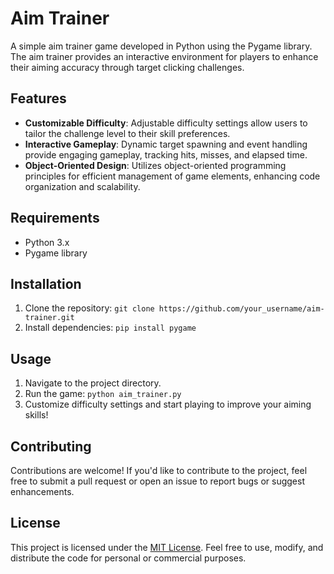 # Aim Trainer

A simple aim trainer game developed in Python using the Pygame library. The aim trainer provides an interactive environment for players to enhance their aiming accuracy through target clicking challenges.

## Features
- **Customizable Difficulty**: Adjustable difficulty settings allow users to tailor the challenge level to their skill preferences.
- **Interactive Gameplay**: Dynamic target spawning and event handling provide engaging gameplay, tracking hits, misses, and elapsed time.
- **Object-Oriented Design**: Utilizes object-oriented programming principles for efficient management of game elements, enhancing code organization and scalability.

## Requirements
- Python 3.x
- Pygame library

## Installation
1. Clone the repository: `git clone https://github.com/your_username/aim-trainer.git`
2. Install dependencies: `pip install pygame`

## Usage
1. Navigate to the project directory.
2. Run the game: `python aim_trainer.py`
3. Customize difficulty settings and start playing to improve your aiming skills!

## Contributing
Contributions are welcome! If you'd like to contribute to the project, feel free to submit a pull request or open an issue to report bugs or suggest enhancements.

## License
This project is licensed under the [MIT License](LICENSE). Feel free to use, modify, and distribute the code for personal or commercial purposes.
